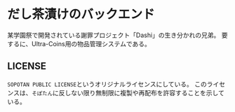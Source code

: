 # だし茶漬けのバックエンド

某学園祭で開発されている謝罪プロジェクト「Dashi」の生き分かれの兄弟。
要するに、Ultra-Coins用の物品管理システムである。

## LICENSE

`SOPOTAN PUBLIC LICENSE`というオリジナルライセンスにしている。
このライセンスは、`そぽたん`に反しない限り無制限に複製や再配布を許容することを示している。
